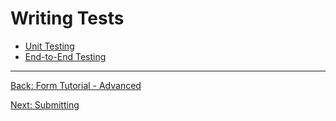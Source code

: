 # Writing Tests

* [Unit Testing](../../Testing/unit-testing.md)
* [End-to-End Testing](../../Testing/end-to-end-testing.md)

<hr>

[Back: Form Tutorial - Advanced](form-tutorial-advanced.md)

[Next: Submitting](submitting.md)
